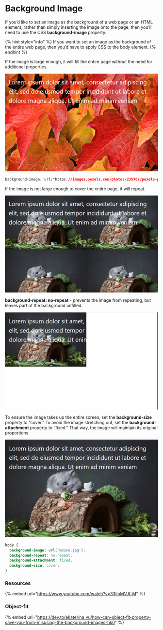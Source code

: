 # Background Image

If you’d like to set an image as the background of a web page or an HTML element, rather than simply inserting the image onto the page, then you’ll need to use the CSS **background-image** property.

{% hint style="info" %}
If you want to set an image as the background of the entire web page, then you’d have to apply CSS to the body element.
{% endhint %}

If the image is large enough, it will fill the entire page without the need for additional properties.

![](<../../.gitbook/assets/image (15).png>)

```css
background-image: url("https://images.pexels.com/photos/235767/pexels-photo-235767.jpeg?auto=compress&cs=tinysrgb&dpr=2&h=650&w=940");
```

If the image is not large enough to cover the entire page, it will repeat.

![](<../../.gitbook/assets/image (78).png>)

**background-repeat: no-repeat** - prevents the image from repeating, but leaves part of the background unfilled.

![](<../../.gitbook/assets/image (106).png>)

To ensure the image takes up the entire screen, set the **background-size** property to “cover.” To avoid the image stretching out, set the **background-attachment** property to “fixed.” That way, the image will maintain its original proportions.

![](<../../.gitbook/assets/image (126).png>)

```css
body {
  background-image: url('mouse.jpg');
  background-repeat: no-repeat;
  background-attachment: fixed;
  background-size: cover;
}
```

### Resources

{% embed url="https://www.youtube.com/watch?v=33IinMVJf-M" %}

### Object-fit

{% embed url="https://dev.to/ekaterina_vu/how-can-object-fit-property-save-you-from-misusing-the-background-images-hk0" %}

